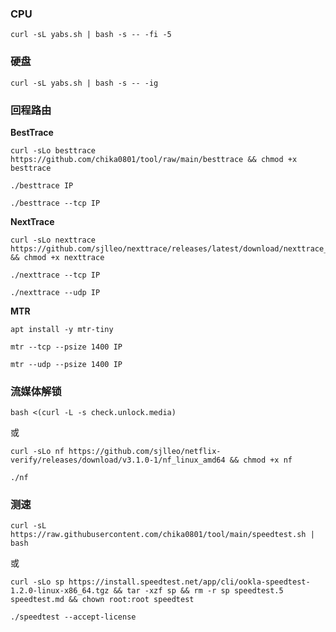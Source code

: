 ### CPU

```
curl -sL yabs.sh | bash -s -- -fi -5
```

### 硬盘

```
curl -sL yabs.sh | bash -s -- -ig
```

### 回程路由

**BestTrace**

```
curl -sLo besttrace https://github.com/chika0801/tool/raw/main/besttrace && chmod +x besttrace
```

```
./besttrace IP
```

```
./besttrace --tcp IP
```

**NextTrace**

```
curl -sLo nexttrace https://github.com/sjlleo/nexttrace/releases/latest/download/nexttrace_linux_amd64 && chmod +x nexttrace
```

```
./nexttrace --tcp IP
```

```
./nexttrace --udp IP
```

**MTR**

```
apt install -y mtr-tiny
```

```
mtr --tcp --psize 1400 IP
```

```
mtr --udp --psize 1400 IP
```

### 流媒体解锁

```
bash <(curl -L -s check.unlock.media)
```

或

```
curl -sLo nf https://github.com/sjlleo/netflix-verify/releases/download/v3.1.0-1/nf_linux_amd64 && chmod +x nf
```

```
./nf
```

### 测速

```
curl -sL https://raw.githubusercontent.com/chika0801/tool/main/speedtest.sh | bash
```

或

```
curl -sLo sp https://install.speedtest.net/app/cli/ookla-speedtest-1.2.0-linux-x86_64.tgz && tar -xzf sp && rm -r sp speedtest.5 speedtest.md && chown root:root speedtest
```

```
./speedtest --accept-license
```

